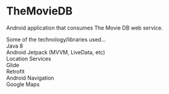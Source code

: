 # TheMovieDB
Android application that consumes The Movie DB web service.


Some of the technology/libraries used...<br/>
Java 8 <br/>
Android Jetpack (MVVM, LiveData, etc)<br/>
Location Services<br/>
Glide<br/>
Retrofit<br/>
Android Navigation<br/>
Google Maps<br/>
